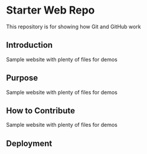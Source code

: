# Starter Web Repo

This repository is for showing how Git and GitHub work

## Introduction

Sample website with plenty of files for demos

## Purpose

Sample website with plenty of files for demos

## How to Contribute

Sample website with plenty of files for demos

## Deployment